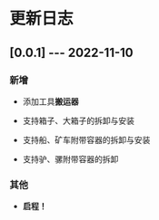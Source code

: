 # 更新日志

## [0.0.1] --- 2022-11-10

### 新增

- 添加工具**搬运器**

- 支持箱子、大箱子的拆卸与安装
- 支持船、矿车附带容器的拆卸与安装
- 支持驴、骡附带容器的拆卸



### 其他

- **启程！**